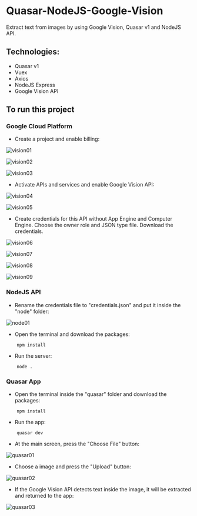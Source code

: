 # Quasar-NodeJS-Google-Vision

Extract text from images by using Google Vision, Quasar v1 and NodeJS API.

## Technologies:

- Quasar v1
- Vuex
- Axios
- NodeJS Express
- Google Vision API

## To run this project

### Google Cloud Platform

- Create a project and enable billing:
	
![vision01](/docs/vision01.JPG)

![vision02](/docs/vision02.JPG)

![vision03](/docs/vision03.JPG)

- Activate APIs and services and enable Google Vision API:

![vision04](/docs/vision04.JPG)

![vision05](/docs/vision05.JPG)

- Create credentials for this API without App Engine and Computer Engine. Choose the owner role and JSON type file. Download the credentials.

![vision06](/docs/vision06.JPG)

![vision07](/docs/vision07.JPG)

![vision08](/docs/vision08.JPG)

![vision09](/docs/vision09.JPG)

### NodeJS API

- Rename the credentials file to "credentials.json" and put it inside the "node" folder:

![node01](/docs/node01.JPG)

- Open the terminal and download the packages:
```batch
	npm install
```

- Run the server:
```batch
	node .
```

### Quasar App

- Open the terminal inside the "quasar" folder and download the packages:
```batch
	npm install
```
	
- Run the app:
```batch
	quasar dev
```
	
- At the main screen, press the "Choose File" button:

![quasar01](/docs/quasar01.JPG)
	
- Choose a image and press the "Upload" button:

![quasar02](/docs/quasar02.JPG)

- If the Google Vision API detects text inside the image, it will be extracted and returned to the app:

![quasar03](/docs/quasar03.JPG)